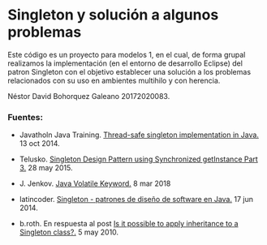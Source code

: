 # Singleton y solución a algunos problemas

Este código es un proyecto para modelos 1, en el cual, de forma grupal realizamos la 
implementación (en el entorno de desarrollo Eclipse) del patron Singleton con el objetivo establecer una solución a los problemas
relacionados con su uso en ambientes multihilo y con herencia.

Néstor David Bohorquez Galeano 20172020083.

### Fuentes:

* Javatholn Java Training. [Thread-safe singleton implementation in Java.](https://www.youtube.com/watch?v=zUYLY8kYavs)
13 oct 2014.

* Telusko. [Singleton Design Pattern using Synchronized getInstance Part 3.](https://www.youtube.com/watch?v=wRMNQH5tgKw)
28 may 2015.

* J. Jenkov. [Java Volatile Keyword.](http://tutorials.jenkov.com/java-concurrency/volatile.html)
8 mar 2018

* latincoder. [Singleton - patrones de diseño de software en Java.](https://www.youtube.com/watch?v=Z06Phxtj13g&t=88s)
17 jun 2014.

* b.roth. En respuesta al post 
[Is it possible to apply inheritance to a Singleton class?.](https://stackoverflow.com/posts/2773033/revisions)
5 may 2010.

